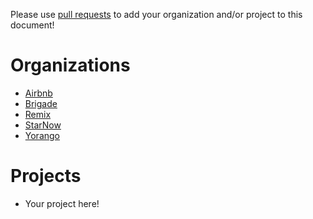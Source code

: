 Please use [pull requests](https://github.com/brigade/react-waypoint/pull/new/master) to add your organization and/or project to this document!

# Organizations

- [Airbnb](https://github.com/airbnb)
- [Brigade](https://github.com/brigade)
- [Remix](https://github.com/remix)
- [StarNow](https://github.com/starnow)
- [Yorango](https://github.com/Yorango)

# Projects

- Your project here!

